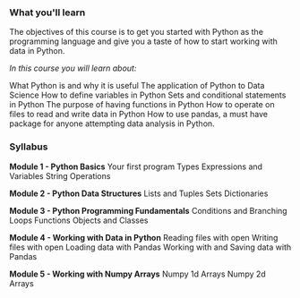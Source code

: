 ### What you'll learn

The objectives of this course is to get you started with Python as the programming language and give you a taste of how to start working with data in Python.

*In this course you will learn about:*

What Python is and why it is useful
The application of Python to Data Science
How to define variables in Python
Sets and conditional statements in Python
The purpose of having functions in Python
How to operate on files to read and write data in Python
How to use pandas, a must have package for anyone attempting data analysis in Python.

### Syllabus

**Module 1 - Python Basics**
Your first program
Types
Expressions and Variables
String Operations

**Module 2 - Python Data Structures**
Lists and Tuples
Sets
Dictionaries

**Module 3 - Python Programming Fundamentals**
Conditions and Branching
Loops
Functions
Objects and Classes

**Module 4 - Working with Data in Python**
Reading files with open
Writing files with open
Loading data with Pandas
Working with and Saving data with Pandas

**Module 5 - Working with Numpy Arrays**
Numpy 1d Arrays
Numpy 2d Arrays
